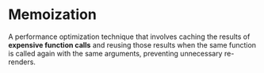 # Memoization
 A performance optimization technique that involves caching the results of **expensive function calls** and reusing those results when the same function is called again with the same arguments, preventing unnecessary re-renders.

 